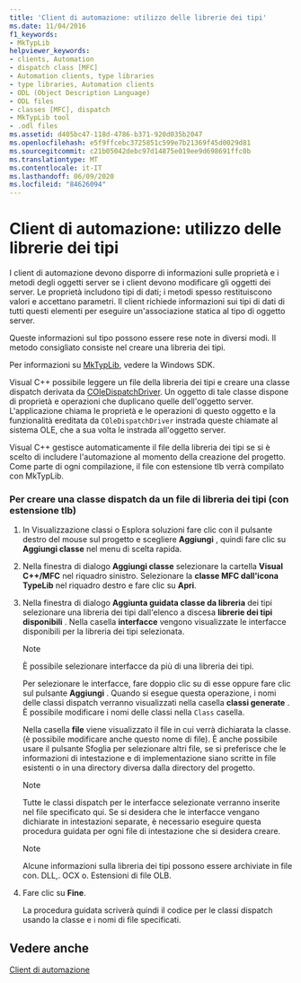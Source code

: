 ```yaml
---
title: 'Client di automazione: utilizzo delle librerie dei tipi'
ms.date: 11/04/2016
f1_keywords:
- MkTypLib
helpviewer_keywords:
- clients, Automation
- dispatch class [MFC]
- Automation clients, type libraries
- type libraries, Automation clients
- ODL (Object Description Language)
- ODL files
- classes [MFC], dispatch
- MkTypLib tool
- .odl files
ms.assetid: d405bc47-118d-4786-b371-920d035b2047
ms.openlocfilehash: e5f9ffcebc3725851c599e7b21369f45d0029d81
ms.sourcegitcommit: c21b05042debc97d14875e019ee9d698691ffc0b
ms.translationtype: MT
ms.contentlocale: it-IT
ms.lasthandoff: 06/09/2020
ms.locfileid: "84626094"
---
```

# <a name="automation-clients-using-type-libraries"></a>Client di automazione: utilizzo delle librerie dei tipi

I client di automazione devono disporre di informazioni sulle proprietà e i metodi degli oggetti server se i client devono modificare gli oggetti dei server. Le proprietà includono tipi di dati; i metodi spesso restituiscono valori e accettano parametri. Il client richiede informazioni sui tipi di dati di tutti questi elementi per eseguire un'associazione statica al tipo di oggetto server.

Queste informazioni sul tipo possono essere rese note in diversi modi. Il metodo consigliato consiste nel creare una libreria dei tipi.

Per informazioni su [MkTypLib](/windows/win32/Midl/differences-between-midl-and-mktyplib), vedere la Windows SDK.

Visual C++ possibile leggere un file della libreria dei tipi e creare una classe dispatch derivata da [COleDispatchDriver](reference/coledispatchdriver-class.md). Un oggetto di tale classe dispone di proprietà e operazioni che duplicano quelle dell'oggetto server. L'applicazione chiama le proprietà e le operazioni di questo oggetto e la funzionalità ereditata da `COleDispatchDriver` instrada queste chiamate al sistema OLE, che a sua volta le instrada all'oggetto server.

Visual C++ gestisce automaticamente il file della libreria dei tipi se si è scelto di includere l'automazione al momento della creazione del progetto. Come parte di ogni compilazione, il file con estensione tlb verrà compilato con MkTypLib.

### <a name="to-create-a-dispatch-class-from-a-type-library-tlb-file"></a>Per creare una classe dispatch da un file di libreria dei tipi (con estensione tlb)

1. In Visualizzazione classi o Esplora soluzioni fare clic con il pulsante destro del mouse sul progetto e scegliere **Aggiungi** , quindi fare clic su **Aggiungi classe** nel menu di scelta rapida.

1. Nella finestra di dialogo **Aggiungi classe** selezionare la cartella **Visual C++/MFC** nel riquadro sinistro. Selezionare la **classe MFC dall'icona TypeLib** nel riquadro destro e fare clic su **Apri**.

1. Nella finestra di dialogo **Aggiunta guidata classe da libreria** dei tipi selezionare una libreria dei tipi dall'elenco a discesa **librerie dei tipi disponibili** . Nella casella **interfacce** vengono visualizzate le interfacce disponibili per la libreria dei tipi selezionata.

    > [!NOTE]
    >  È possibile selezionare interfacce da più di una libreria dei tipi.

   Per selezionare le interfacce, fare doppio clic su di esse oppure fare clic sul pulsante **Aggiungi** . Quando si esegue questa operazione, i nomi delle classi dispatch verranno visualizzati nella casella **classi generate** . È possibile modificare i nomi delle classi nella `Class` casella.

   Nella casella **file** viene visualizzato il file in cui verrà dichiarata la classe. (è possibile modificare anche questo nome di file). È anche possibile usare il pulsante Sfoglia per selezionare altri file, se si preferisce che le informazioni di intestazione e di implementazione siano scritte in file esistenti o in una directory diversa dalla directory del progetto.

    > [!NOTE]
    >  Tutte le classi dispatch per le interfacce selezionate verranno inserite nel file specificato qui. Se si desidera che le interfacce vengano dichiarate in intestazioni separate, è necessario eseguire questa procedura guidata per ogni file di intestazione che si desidera creare.

    > [!NOTE]
    >  Alcune informazioni sulla libreria dei tipi possono essere archiviate in file con. DLL,. OCX o. Estensioni di file OLB.

1. Fare clic su **Fine**.

   La procedura guidata scriverà quindi il codice per le classi dispatch usando la classe e i nomi di file specificati.

## <a name="see-also"></a>Vedere anche

[Client di automazione](automation-clients.md)
